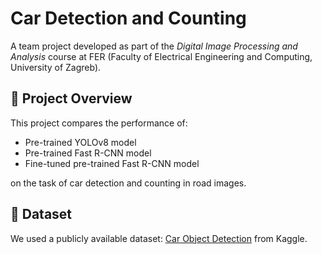 # Car Detection and Counting

A team project developed as part of the _Digital Image Processing and Analysis_ course at FER (Faculty of Electrical Engineering and Computing, University of Zagreb).

## 📌 Project Overview

This project compares the performance of:

- Pre-trained YOLOv8 model
- Pre-trained Fast R-CNN model
- Fine-tuned pre-trained Fast R-CNN model

on the task of car detection and counting in road images.

## 📁 Dataset

We used a publicly available dataset: [Car Object Detection](https://www.kaggle.com/datasets/sshikamaru/car-object-detection) from Kaggle.
